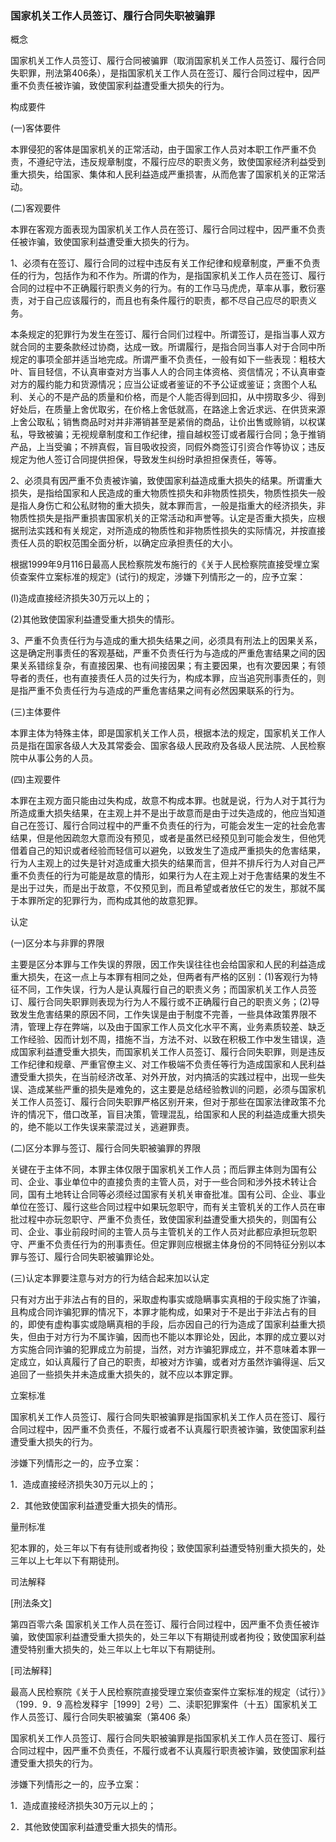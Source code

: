 ### 国家机关工作人员签订、履行合同失职被骗罪
 概念 

国家机关工作人员签订、履行合同被骗罪（取消国家机关工作人员签订、履行合同失职罪，刑法第406条），是指国家机关工作人员在签订、履行合同过程中，因严重不负责任被诈骗，致使国家利益遭受重大损失的行为。

 构成要件 

(一)客体要件

本罪侵犯的客体是国家机关的正常活动，由于国家工作人员对本职工作严重不负责，不遵纪守法，违反规章制度，不履行应尽的职责义务，致使国家经济利益受到重大损失，给国家、集体和人民利益造成严重损害，从而危害了国家机关的正常活动。

(二)客观要件

本罪在客观方面表现为国家机关工作人员在签订、履行合同过程中，因严重不负责任被诈骗，致使国家利益遭受重大损失的行为。

1、必须有在签订、履行合同的过程中违反有关工作纪律和规章制度，严重不负责任的行为，包括作为和不作为。所谓的作为，是指国家机关工作人员在签订、履行合同的过程中不正确履行职责义务的行为。有的工作马马虎虎，草率从事，敷衍塞责，对于自己应该履行的，而且也有条件履行的职责，都不尽自己应尽的职责义务。

本条规定的犯罪行为发生在签订、履行合同们过程中。所谓签订，是指当事人双方就合同的主要条款经过协商，达成一致。所谓履行，是指合同当事人对于合同中所规定的事项全部并适当地完成。所谓严重不负责任，一般有如下一些表现：粗枝大叶、盲目轻信，不认真审查对方当事人人的合同主体资格、资信情况；不认真审查对方的履约能力和货源情况；应当公证或者鉴证的不予公证或鉴证；贪图个人私利、关心的不是产品的质量和价格，而是个人能否得到回扣，从中捞取多少、得到好处后，在质量上舍优取劣，在价格上舍低就高，在路途上舍近求远、在供货来源上舍公取私；销售商品时对并非滞销甚至是紧俏的商品，让价出售或赊销，以权谋私，导致被骗；无视规章制度和工作纪律，擅自越权签订或者履行合同；急于推销产品，上当受骗；不辨真假，盲目吸收投资，同假外商签订引资合作等协议；违反规定为他人签订合同提供担保，导致发生纠纷时承担担保责任，等等。

2、必须具有因严重不负责被诈骗，致使国家利益造成重大损失的结果。所谓重大损失，是指给国家和人民造成的重大物质性损失和非物质性损失，物质性损失一般是指人身伤亡和公私财物的重大损失，就本罪而言，一般是指重大的经济损失，非物质性损失是指严重损害国家机关的正常活动和声誉等。认定是否重大损失，应根据刑法实践和有关规定，对所造成的物质性和非物质性损失的实际情况，并按直接责任人员的职权范围全面分析，以确定应承担责任的大小。

根据1999年9月116日最高人民检察院发布施行的《关于人民检察院直接受埋立案侦查案件立案标准的规定》(试行)的规定，涉嫌下列情形之一的，应予立案：

(l)造成直接经济损失30万元以上的；

(2)其他致使国家利益遭受重大损失的情形。

3、严重不负责任行为与造成的重大损失结果之间，必须具有刑法上的因果关系，这是确定刑事责任的客观基础，严重不负责任行为与造成的严重危害结果之间的因果关系错综复杂，有直接因果、也有间接因果；有主要因果，也有次要因果；有领导者的责任，也有直接责任人员的过失行为，构成本罪，应当追究刑事责任的，则是指严重不负责任行为与造成的严重危害结果之间有必然因果联系的行为。

(三)主体要件

本罪主体为特殊主体，即是国家机关工作人员，根据本法的规定，国家机关工作人员是指在国家各级人大及其常委会、国家各级人民政府及各级人民法院、人民检察院中从事公务的人员。

(四)主观要件

本罪在主观方面只能由过失构成，故意不构成本罪。也就是说，行为人对于其行为所造成重大损失结果，在主观上并不是出于故意而是由于过失造成的，他应当知道自己在签订、履行合同过程中的严重不负责任的行为，可能会发生一定的社会危害结果，但是他因疏忽大意而没有预见，或者是虽然已经预见到可能会发生，但他凭借着自己的知识或者经验而轻信可以避免，以致发生了造成严重损失的危害结果，行为人主观上的过失是针对造成重大损失的结果而言，但并不排斥行为人对自己严重不负责任的行为可能是故意的情形，如果行为人在主观上对于危害结果的发生不是出于过失，而是出于故意，不仅预见到，而且希望或者放任它的发生，那就不属于本罪所定的犯罪行为，而构成其他的故意犯罪。

 认定 

(一)区分本与非罪的界限

主要是区分本罪与工作失误的界限，因工作失误往往也会给国家和人民的利益造成重大损失，在这一点上与本罪有相同之处，但两者有严格的区别：(1)客观行为特征不同，工作失误，行为人是认真履行自己的职责义务；而国家机关工作人员签订、履行合同失职罪则表现为行为人不履行或不正确履行自己的职责义务；(2)导致发生危害结果的原因不同，工作失误是由于制度不完善，一些具体政策界限不清，管理上存在弊端，以及由于国家工作人员文化水平不离，业务素质较差、缺乏工作经验、因而计划不周，措施不当，方法不对、以致在积极工作中发生错误，造成国家利益遭受重大损失，而国家机关工作人员签订、履行合同失职罪，则是违反工作纪律和规章、严重官僚主义、对工作极端不负责任等行为造成国家和人民利益遭受重大损失，在当前经济改革、对外开放，对内搞活的实践过程中，出现一些失误、造成某些严重的损失是难免的，这主要是总结经验教训的问题，必须与国家机关工作人员签订、履行合同失职罪严格区别开来，但对于那些在国家法律政策不允许的情况下，借口改革，盲目决策，管理混乱，给国家和人民的利益造成重大损失的，绝不能以工作失误来蒙混过关，逃避罪责。

(二)区分本罪与签订、履行合同失职被骗罪的界限

关键在于主体不同，本罪主体仅限于国家机关工作人员；而后罪主体则为国有公司、企业、事业单位中的直接负责的主管人员，对于一些合同和涉外技术转让合同，国有土地转让合同等必须经过国家有关机关审奋批准。国有公司、企业、事业单位在签订、履行这些合同过程中如果玩忽职守，而有关主管机关的工作人员在审批过程中亦玩忽职守、严重不负责任，致使国家利益遭受重大损失的，则国有公司、企业、事业前段时间的主管人员与主管机关的工作人员对此都应承担玩忽职守、严重不负责任行为的刑事责任。但定罪则应根据主体身份的不同特征分别以本罪与签订、履行合同失职被骗罪论处。

(三)认定本罪要注意与对方的行为结合起来加以认定

只有对方出于非法占有的目的，采取虚构事实或隐瞒事实真相的于段实施了诈骗，且构成合同诈骗犯罪的情况下，本罪才能构成，如果对于不是出于非法占有的目的，即使有虚构事实或隐瞒真相的手段，后亦因自己的行为造成了国家利益重大损失，但由于对方行为不属诈骗，因而也不能以本罪论处，因此，本罪的成立要以对方实施合同诈骗的犯罪成立为前提，当然，对方诈骗犯罪成立，并不意味着本罪一定成立，如认真履行了自己的职责，却被对方诈骗，或者对方虽然诈骗得逞、后又追回了一些损失并未造成重大损失的，就不应以本罪定罪。

 立案标准 

国家机关工作人员签订、履行合同失职被骗罪是指国家机关工作人员在签订、履行合同过程中，因严重不负责任，不履行或者不认真履行职责被诈骗，致使国家利益遭受重大损失的行为。

涉嫌下列情形之一的，应予立案：

1．造成直接经济损失30万元以上的；

2．其他致使国家利益遭受重大损失的情形。

 量刑标准 

犯本罪的，处三年以下有有徒刑或者拘役；致使国家利益遭受特别重大损失的，处三年以上七年以下有期徒刑。

 司法解释 

[刑法条文]

第四百零六条 国家机关工作人员在签订、履行合同过程中，因严重不负责任被诈骗，致使国家利益遭受重大损失的，处三年以下有期徒刑或者拘役；致使国家利益遭受特别重大损失的，处三年以上七年以下有期徒刑。

[司法解释]

最高人民检察院《关于人民检察院直接受理立案侦查案件立案标准的规定（试行）》（199．9．9 高检发释宇［1999］2号）二、渎职犯罪案件（十五）国家机关工作人员签订、履行合同失职被骗案（第406 条）

国家机关工作人员签订、履行合同失职被骗罪是指国家机关工作人员在签订、履行合同过程中，因严重不负责任，不履行或者不认真履行职责被诈骗，致使国家利益遭受重大损失的行为。

涉嫌下列情形之一的，应予立案：

1．造成直接经济损失30万元以上的；

2．其他致使国家利益遭受重大损失的情形。